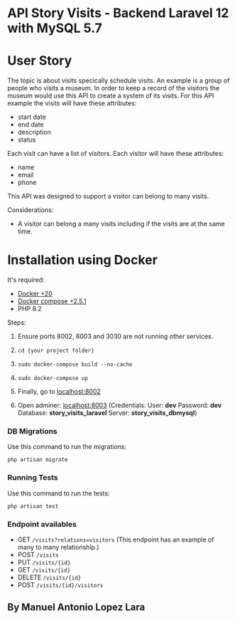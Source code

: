 API Story Visits - Backend Laravel 12 with MySQL 5.7
====================


# User Story

The topic is about visits specically schedule visits. An example is a group of people who visits a museum. 
In order to keep a record of the visitors the museum would use this API to create a system of its visits.
For this API example the visits will have these attributes:
- start date
- end date
- description
- status

Each visit can have a list of visitors. Each visitor will have these attributes:
- name
- email
- phone

This API was designed to support a visitor can belong to many visits.

Considerations:
 - A visitor can belong a many visits including if the visits are at the same time.


# Installation using Docker
It's required: 

* [Docker +20](https://www.docker.com/)
* [Docker compose +2.5.1](https://docs.docker.com/compose/install/other/)
* PHP 8.2


Steps:

1. Ensure ports 8002, 8003 and 3030 are not running other services.
1. `cd {your project folder}`
1. `sudo docker-compose build --no-cache`
1. `sudo docker-compose up`

1. Finally, go to [localhost:8002](http://localhost:8002)
1. Open adminer: [localhost:8003](http://localhost:8003/?server=story_visits_dbmysql) (Credentials: User: <b>dev</b> Password: <b>dev</b> Database: <b>story_visits_laravel</b> Server: <b>story_visits_dbmysql</b>)

### DB Migrations
Use this command to run the migrations:

`php artisan migrate`


### Running Tests
Use this command to run the tests:

`php artisan test`

### Endpoint availables

- GET `/visits?relations=visitors` (This endpoint has an example of many to many relationship.)
- POST `/visits`
- PUT `/visits/{id}`
- GET `/visits/{id}`
- DELETE `/visits/{id}`
- POST `/visits/{id}/visitors`

## By Manuel Antonio Lopez Lara